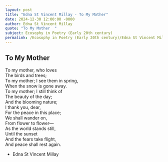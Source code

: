 ```yaml
---
layout: post
title: "Edna St Vincent Millay - To My Mother"
date: 2024-12-30 12:00:00 -0000
author: Edna St Vincent Millay
quote: "To My Mother  "
subject: Ecosophy in Poetry (Early 20th century)
permalink: /Ecosophy in Poetry (Early 20th century)/Edna St Vincent Millay/Edna St Vincent Millay - To My Mother
---
```


To My Mother  
  -------------  
To my mother, who loves  
The birds and trees;  
To my mother; I see them in spring,  
When the snow is gone away.  
To my mother; I still think of  
The beauty of the day;  
And the blooming nature;  
  I thank you, dear,  
For the peace in this place;  
We shall wander on,  
From flower to flower—  
  As the world stands still,  
Until the sunset  
And the fears take flight,  
And peace shall rest again.  


- Edna St Vincent Millay
